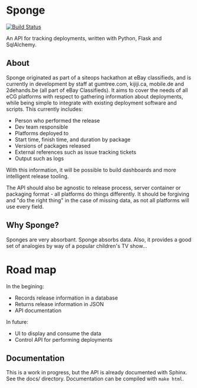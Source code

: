 # Sponge
[![Build Status](https://travis-ci.org/eBayClassifiedsGroup/sponge.svg?branch=master)](https://travis-ci.org/eBayClassifiedsGroup/sponge/)

An API for tracking deployments, written with Python, Flask and SqlAlchemy.

## About

Sponge originated as part of a siteops hackathon at eBay classifieds, and is currently in development by staff at gumtree.com, kijiji.ca, mobile.de and 2dehands.be (all part of eBay Classifieds). 
It aims to cover the needs of all eCG platforms with respect to gathering information about deployments, while being simple to integrate with existing deployment software and scripts. This currently includes:

  - Person who performed the release
  - Dev team responsible
  - Platforms deployed to
  - Start time, finish time, and duration by package
  - Versions of packages released
  - External references such as issue tracking tickets
  - Output such as logs

With this information, it will be possible to build dashboards and more intelligent release tooling.

The API should also be agnostic to release process, server container or packaging format - all platforms do things differently. It should be forgiving and "do the right thing" in the case of missing data, as not all platforms will use every field.

## Why Sponge?

Sponges are very absorbant. Sponge absorbs data. Also, it provides a good set of analogies by way of a popular children's TV show...

# Road map

In the begining:
 - Records release information in a database
 - Returns release information in JSON
 - API documentation

In future:
 - UI to display and consume the data
 - Control API for performing deployments

## Documentation

This is a work in progress, but the API is already documented with Sphinx. See the docs/ directory. Documentation can be compiled with `make html`.
